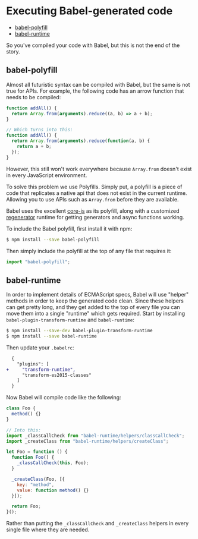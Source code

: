 # Executing Babel-generated code

<!-- TOC -->

- [babel-polyfill](#babel-polyfill)
- [babel-runtime](#babel-runtime)

<!-- /TOC -->


So you've compiled your code with Babel, but this is not the end of the story.

## babel-polyfill

Almost all futuristic syntax can be compiled with Babel, but the same is not true for APIs. For example, the following code has an arrow function that needs to be compiled:

```js
function addAll() {
  return Array.from(arguments).reduce((a, b) => a + b);
}

// Which turns into this:
function addAll() {
  return Array.from(arguments).reduce(function(a, b) {
    return a + b;
  });
}
```
However, this still won't work everywhere because `Array.from` doesn't exist in every JavaScript environment.


To solve this problem we use Polyfills. Simply put, a polyfill is a piece of code that replicates a native api that does not exist in the current runtime. Allowing you to use APIs such as `Array.from` before they are available.

Babel uses the excellent [core-js](https://github.com/zloirock/core-js) as its polyfill, along with a customized [regenerator](https://github.com/facebook/regenerator) runtime for getting generators and async functions working.

To include the Babel polyfill, first install it with npm:

```sh
$ npm install --save babel-polyfill
```

Then simply include the polyfill at the top of any file that requires it:

```js
import "babel-polyfill";
```

## babel-runtime

In order to implement details of ECMAScript specs, Babel will use "helper" methods in order to keep the generated code clean. Since these helpers can get pretty long, and they get added to the top of every file you can move them into a single "runtime" which gets required. Start by installing `babel-plugin-transform-runtime` and `babel-runtime`:

```sh
$ npm install --save-dev babel-plugin-transform-runtime
$ npm install --save babel-runtime
```

Then update your `.babelrc`:

```diff
  {
    "plugins": [
+     "transform-runtime",
      "transform-es2015-classes"
    ]
  }
```


Now Babel will compile code like the following:

```js
class Foo {
  method() {}
}

// Into this:
import _classCallCheck from "babel-runtime/helpers/classCallCheck";
import _createClass from "babel-runtime/helpers/createClass";

let Foo = function () {
  function Foo() {
    _classCallCheck(this, Foo);
  }

  _createClass(Foo, [{
    key: "method",
    value: function method() {}
  }]);

  return Foo;
}();
```

Rather than putting the `_classCallCheck` and `_createClass` helpers in every single file where they are needed.

